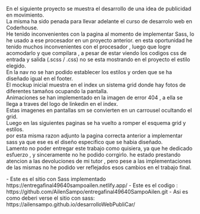 <p class="has-line-data" data-line-start="0" data-line-end="10">En el siguiente proyecto se muestra el desarrollo de una idea de publicidad en movimiento.<br> La misma ha sido penada para llevar adelante el curso de desarrolo web en Coderhouse.<br> He tenido inconvenientes con la pagina al momento de implementar Sass, lo he usado a ese procesador en un proyecto anterior. en esta oportunidad he tenido muchos inconvenientes con el procesador , luego que logre acomodarlo y que compilara , a pesar de estar viendo los codigos css de entrada y salida (.scss / .css) no se esta mostrando en el proyecto el estilo elegido.<br> En la nav no se han podido establecer los estilos y orden que se ha diseñado igual en el footer.<br> El mockup inicial muestra en el index un sistema grid donde hay fotos de diferentes tamaños ocupando la pantalla.<br> Animaciones se han implementado en la imagen de error 404 , a ella se llega a traves del logo de linkedin en el index.<br> Estas imagenes en pantallas sm se convierten en un carrousel ocultando el grid.<br> Luego en las siguientes paginas se ha vuelto a romper el esquema grid y estilos.<br> por esta misma razon adjunto la pagina correcta anterior a implementar sass ya que ese es el diseño especifico que se habia diseñado.<br> Lamento no poder entregar este trabajo como quisiera, ya que he dedicado esfuerzo , y sinceramente no he podido corrgirlo. he estado prestando atencion a las devoluciones de mi tutor , pero pese a las implementaciones de las mismas no he podido ver reflejados esos cambios en el trabajo final.</p>
- Este es el sitio con Sass implementado  https://entregafinal49640sampoailen.netlify.app/
- Este es el codigo : https://github.com/AilenSampo/entregafinal49640SampoAilen.git
- Asi es como deberi verse el sitio con sass:  https://ailensampo.github.io/desarrolloWebPubliCar/